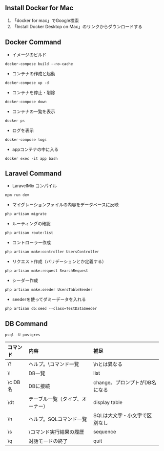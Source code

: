 ## Install Docker for Mac
1. 「docker for mac」でGoogle検索
2. 「Install Docker Desktop on Mac」のリンクからダウンロードする


## Docker Command

 - イメージのビルド
```
docker-compose build --no-cache 
```
 - コンテナの作成と起動
```
docker-compose up -d
```
 - コンテナを停止・削除
```
docker-compose down
```
 - コンテナの一覧を表示
```
docker ps
```
 - ログを表示
```
docker-compose logs
```
 - appコンテナの中に入る
```
docker exec -it app bash
```

## Laravel Command
 - LaravelMix コンパイル
```
npm run dev
```
 - マイグレーションファイルの内容をデータベースに反映
```
php artisan migrate
```
 - ルーティングの確認
```
php artisan route:list
```
 - コントローラー作成
```
php artisan make:controller UsersController
```
 - リクエスト作成（バリデーションとか定義する）  
```
php artisan make:request SearchRequest
```
 - シーダー作成
```
php artisan make:seeder UsersTableSeeder
```
- seederを使ってダミーデータを入れる
```
php artisan db:seed --class=TestDataSeeder
```
## DB Command
```
psql -U postgres
```

| コマンド | 内容 | 補足 |
| :--- | :--- | :--- |
| \\? | ヘルプ。\コマンド一覧 | \hとは異なる |
| \l | DB一覧 | list |
| \c DB名 | DBに接続 | change。プロンプトがDB名になる |
| \dt | テーブル一覧（タイプ、オーナー） | display table |
| \h | ヘルプ。SQLコマンド一覧 | SQLは大文字・小文字で区別なし |
| \s | \コマンド実行結果の履歴 | sequence |
| \q | 対話モードの終了 | quit |
